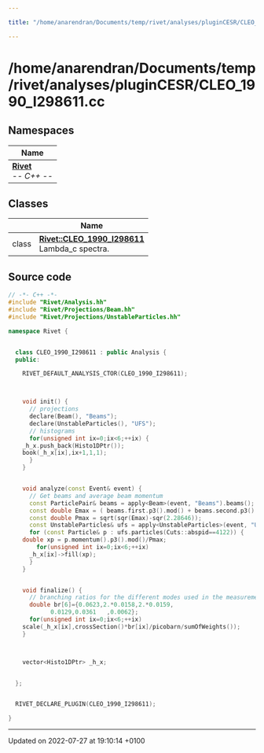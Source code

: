 ```yaml
---

title: "/home/anarendran/Documents/temp/rivet/analyses/pluginCESR/CLEO_1990_I298611.cc"

---
```


# /home/anarendran/Documents/temp/rivet/analyses/pluginCESR/CLEO_1990_I298611.cc



## Namespaces

| Name           |
| -------------- |
| **[Rivet](http://example.org/namespaces/namespacerivet/)** <br>-*- C++ -*-  |

## Classes

|                | Name           |
| -------------- | -------------- |
| class | **[Rivet::CLEO_1990_I298611](http://example.org/classes/classrivet_1_1cleo__1990__i298611/)** <br>Lambda_c spectra.  |




## Source code

```cpp
// -*- C++ -*-
#include "Rivet/Analysis.hh"
#include "Rivet/Projections/Beam.hh"
#include "Rivet/Projections/UnstableParticles.hh"

namespace Rivet {


  class CLEO_1990_I298611 : public Analysis {
  public:

    RIVET_DEFAULT_ANALYSIS_CTOR(CLEO_1990_I298611);



    void init() {
      // projections
      declare(Beam(), "Beams");
      declare(UnstableParticles(), "UFS");
      // histograms
      for(unsigned int ix=0;ix<6;++ix) {
    _h_x.push_back(Histo1DPtr());
    book(_h_x[ix],ix+1,1,1);
      }
    }


    void analyze(const Event& event) {
      // Get beams and average beam momentum
      const ParticlePair& beams = apply<Beam>(event, "Beams").beams();
      const double Emax = ( beams.first.p3().mod() + beams.second.p3().mod() ) / 2.0;
      const double Pmax = sqrt(sqr(Emax)-sqr(2.28646));
      const UnstableParticles& ufs = apply<UnstableParticles>(event, "UFS");
      for (const Particle& p : ufs.particles(Cuts::abspid==4122)) {
    double xp = p.momentum().p3().mod()/Pmax;
        for(unsigned int ix=0;ix<6;++ix)
      _h_x[ix]->fill(xp);
      }
    }


    void finalize() {
      // branching ratios for the different modes used in the measurements
      double br[6]={0.0623,2.*0.0158,2.*0.0159,
            0.0129,0.0361   ,0.0062};
      for(unsigned int ix=0;ix<6;++ix)
    scale(_h_x[ix],crossSection()*br[ix]/picobarn/sumOfWeights());
    }



    vector<Histo1DPtr> _h_x;


  };


  RIVET_DECLARE_PLUGIN(CLEO_1990_I298611);

}
```


-------------------------------

Updated on 2022-07-27 at 19:10:14 +0100
